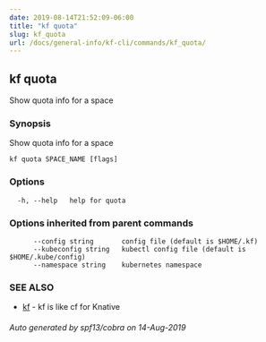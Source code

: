 ```yaml
---
date: 2019-08-14T21:52:09-06:00
title: "kf quota"
slug: kf_quota
url: /docs/general-info/kf-cli/commands/kf_quota/
---
```

## kf quota

Show quota info for a space

### Synopsis

Show quota info for a space

```
kf quota SPACE_NAME [flags]
```

### Options

```
  -h, --help   help for quota
```

### Options inherited from parent commands

```
      --config string       config file (default is $HOME/.kf)
      --kubeconfig string   kubectl config file (default is $HOME/.kube/config)
      --namespace string    kubernetes namespace
```

### SEE ALSO

* [kf](/docs/general-info/kf-cli/commands/kf/)	 - kf is like cf for Knative

###### Auto generated by spf13/cobra on 14-Aug-2019
